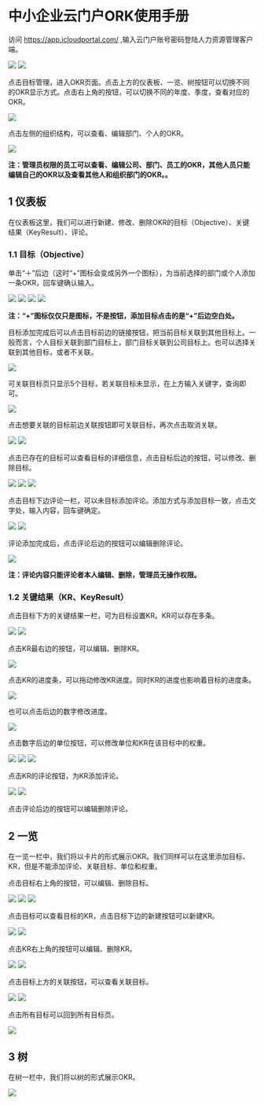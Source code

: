# 中小企业云门户ORK使用手册
访问 https://app.icloudportal.com/ ,输入云门户账号密码登陆人力资源管理客户端。

![](./images/okr/0.1.png)
![](./images/okr/0.2.png)

点击目标管理，进入OKR页面。点击上方的仪表板、一览、树按钮可以切换不同的OKR显示方式。点击右上角的按钮，可以切换不同的年度、季度，查看对应的OKR。

![](./images/okr/0.3.png)

点击左侧的组织结构，可以查看、编辑部门、个人的OKR。

![](./images/okr/0.4.png)

**注：管理员权限的员工可以查看、编辑公司、部门、员工的OKR，其他人员只能编辑自己的OKR以及查看其他人和组织部门的OKR。。**

## 1 仪表板
在仪表板这里，我们可以进行新建、修改、删除OKR的目标（Objective）、关键结果（KeyResult）、评论。
### 1.1 目标（Objective）
单击“＋”后边（这时“+”图标会变成另外一个图标），为当前选择的部门或个人添加一条OKR，回车键确认输入。

![](./images/okr/1.1.png)
![](./images/okr/1.2.png)
![](./images/okr/1.3.png)
![](./images/okr/1.4.png)

**注：“+”图标仅仅只是图标，不是按钮，添加目标点击的是“+”后边空白处。**

目标添加完成后可以点击目标前边的链接按钮，把当前目标关联到其他目标上。一般而言，个人目标关联到部门目标上，部门目标关联到公司目标上。也可以选择关联到其他目标，或者不关联。

![](./images/okr/1.5.png)

可关联目标页只显示5个目标，若关联目标未显示，在上方输入关键字，查询即可。

![](./images/okr/1.6.png)

点击想要关联的目标前边关联按钮即可关联目标，再次点击取消关联。

![](./images/okr/1.7.png)
![](./images/okr/1.8.png)

点击已存在的目标可以查看目标的详细信息，点击目标后边的按钮，可以修改、删除目标。

![](./images/okr/1.9.png)
![](./images/okr/1.10.png)
![](./images/okr/1.11.png)

点击目标下边评论一栏，可以未目标添加评论。添加方式与添加目标一致，点击文字处，输入内容，回车键确定。

![](./images/okr/1.12.png)
![](./images/okr/1.13.png)

评论添加完成后，点击评论后边的按钮可以编辑删除评论。

![](./images/okr/1.14.png)

**注：评论内容只能评论者本人编辑、删除，管理员无操作权限。**

### 1.2 关键结果（KR、KeyResult）
点击目标下方的关键结果一栏，可为目标设置KR。KR可以存在多条。

![](./images/okr/1.15.png)
![](./images/okr/1.16.png)

点击KR最右边的按钮，可以编辑、删除KR。

![](./images/okr/1.17.png)

点击KR的进度条，可以拖动修改KR进度。同时KR的进度也影响着目标的进度条。

![](./images/okr/1.18.png)

也可以点击后边的数字修改进度。

![](./images/okr/1.19.png)

点击数字后边的单位按钮，可以修改单位和KR在该目标中的权重。

![](./images/okr/1.20.png)
![](./images/okr/1.21.png)
![](./images/okr/1.22.png)

点击KR的评论按钮，为KR添加评论。

![](./images/okr/1.23.png)
![](./images/okr/1.24.png)

点击评论后边的按钮可以编辑删除评论。

## 2 一览
在一览一栏中，我们将以卡片的形式展示OKR。我们同样可以在这里添加目标、KR，但是不能添加评论、关联目标、单位和权重。

点击目标右上角的按钮，可以编辑、删除目标。

![](./images/okr/2.1.png)
![](./images/okr/2.1-1.png)
![](./images/okr/2.1-2.png)

点击目标可以查看目标的KR，点击目标下边的新建按钮可以新建KR。

![](./images/okr/2.3.png)
![](./images/okr/2.4.png)

点击KR右上角的按钮可以编辑、删除KR。

![](./images/okr/2.5.png)
![](./images/okr/2.2.png)

点击目标上方的关联按钮，可以查看关联目标。

![](./images/okr/2.7.png)
![](./images/okr/2.6.png)

点击所有目标可以回到所有目标页。

![](./images/okr/2.8.png)

## 3 树
在树一栏中，我们将以树的形式展示OKR。

![](./images/okr/3.1.png)


